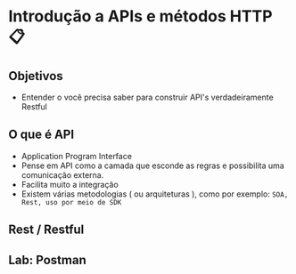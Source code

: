 # Introdução a APIs e métodos HTTP 📋

## Objetivos

- Entender o você precisa saber para construir API's verdadeiramente Restful

## O que é API

- Application Program Interface
- Pense em API como a camada que esconde as regras e possibilita uma comunicação externa.
- Facilita muito a integração
- Existem várias metodologias ( ou arquiteturas ), como por exemplo: ``SOA, Rest, uso por meio de SDK``

## Rest / Restful
## Lab: Postman
